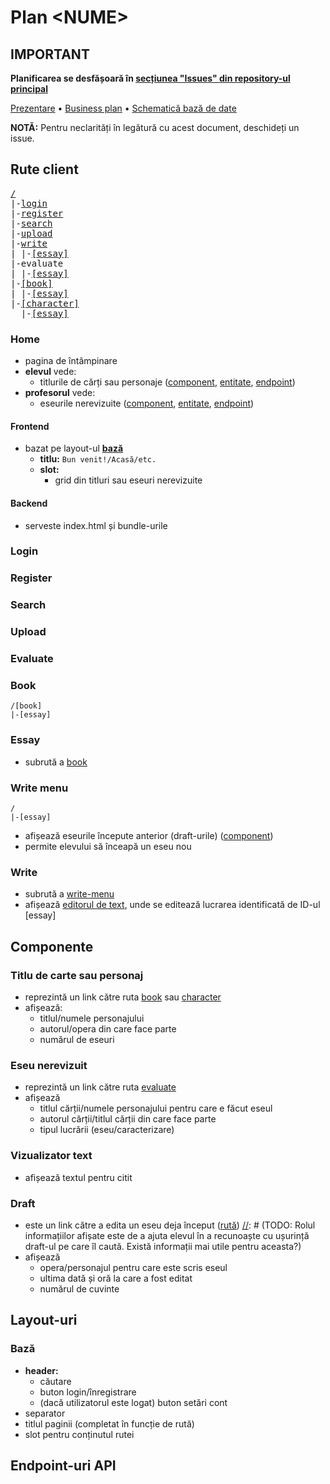 # Plan \<NUME\>

## IMPORTANT

**Planificarea se desfășoară în [secțiunea "Issues" din repository-ul principal](https://github.com/FiveIT/eseuri/issues)**

[Prezentare](prezentare.md) &bull; [Business plan][1] &bull; [Schematică bază de date][2]

**NOTĂ:** Pentru neclarități în legătură cu acest document, deschideți un issue.

## Rute client

<pre>
<a href=#home>/</a>
|-<a href=login>login</a>
|-<a href=register>register</a>
|-<a href=search>search</a>
|-<a href=upload>upload</a>
|-<a href=write-menu>write</a>
| |-<a href=write>[essay]</a>
|-evaluate
| |-<a href=evaluate>[essay]</a>
|-<a href=book>[book]</a>
| |-<a href=essay>[essay]</a>
|-<a href=character-redirect>[character]</a>
  |-<a href=character>[essay]</a>
</pre>

### Home

* pagina de întâmpinare
* **elevul** vede:
  * titlurile de cărți sau personaje ([component](#titlu-de-carte-sau-personaj), [entitate](), [endpoint]()) 
* **profesorul** vede:
  * eseurile nerevizuite ([component](#eseu-nerevizuit), [entitate](), [endpoint]())

#### Frontend

* bazat pe layout-ul **[bază](#layout-base)**
  * **titlu:** `Bun venit!/Acasă/etc.`
  * **slot:**
    * grid din titluri sau eseuri nerevizuite

#### Backend

* serveste index.html și bundle-urile

### Login

[//]: # (TODO)

### Register

[//]: # (TODO)

### Search

[//]: # (TODO)

### Upload

[//]: # (TODO)

### Evaluate

[//]: # (TODO)

### Book

    /[book]
    |-[essay]

[//]: # (TODO)

### Essay

* subrută a [book](#book)

[//]: # (TODO)

[//]: # (TODO: Rutele nou-adaugate + alte rute necesare/utile)

### Write menu

    /
    |-[essay]

* afișează eseurile începute anterior (draft-urile) ([component](#draft))
* permite elevului să înceapă un eseu nou

### Write

* subrută a [write-menu](#write-menu)
* afișează [editorul de text](#editor-text), unde se editează lucrarea identificată de ID-ul [essay]

## Componente

### Titlu de carte sau personaj

* reprezintă un link către ruta [book](#book) sau [character](#character-redirect)
* afișează:
  * titlul/numele personajului
  * autorul/opera din care face parte
  * numărul de eseuri

### Eseu nerevizuit

* reprezintă un link către ruta [evaluate](#evaluate)
* afișează
  * titlul cărții/numele personajului pentru care e făcut eseul
  * autorul cărții/titlul cărții din care face parte
  * tipul lucrării (eseu/caracterizare)

### Vizualizator text

* afișează textul pentru citit

[//]: # (TODO: descriere completă)

### Draft

* este un link către a edita un eseu deja început ([rută](#write))
[//]: # (TODO: Rolul informațiilor afișate este de a ajuta elevul în a recunoaște cu ușurință draft-ul pe care îl caută. Există informații mai utile pentru aceasta?)
* afișează
  * opera/personajul pentru care este scris eseul
  * ultima dată și oră la care a fost editat
  * numărul de cuvinte

## Layout-uri

### <a name=layout-base></a>Bază

* **header:**
  * căutare
  * buton login/înregistrare
  * (dacă utilizatorul este logat) buton setări cont
* separator
* titlul paginii (completat în funcție de rută)
* slot pentru conținutul rutei

## Endpoint-uri API

[//]: # (TODO: GraphQL? Având în vedere că permite alegerea payload-ului necesar pe frontend oferă o flexibilitate mai mare și lipsa necesității de a crea endpoint-uri ca într-un REST API. Totuși, este o tehnologie nefamiliară tuturor.)

[1]: https://docs.google.com/presentation/d/1bKMsCSciHUsiMy7Lg7-0SCBnQGAnBxZ8NDw0_tS32g0/
[2]: https://www.figma.com/file/eNTTW9Hj7KzglbLifcj8Zt/Prototip
[3]: https://dbdiagram.io/d/602fa29efcdcb6230b20958d
